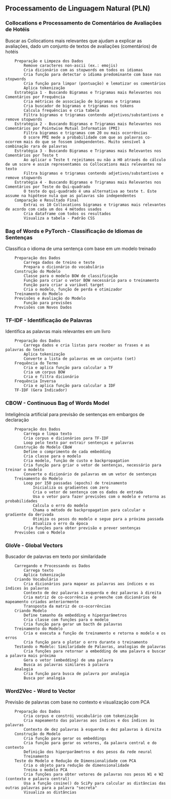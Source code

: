 ## Processamento de Linguagem Natural (PLN)
### Collocations e Processamento de Comentários de Avaliações de Hotéis 
Buscar as Collocations mais relevantes que ajudam a explicar as avaliações, dado um conjunto de textos de avaliações (comentários) de hotéis

        Preparação e Limpeza dos Dados
            Remove caracteres non-ascii (ex.: emojis)
            Cria dicionário com as stopwords em todos os idiomas
            Cria função para detectar o idioma predominante com base nas stopwords
            Cria função para limpar (pontuação) e lematizar os comentários
            Aplica tokenização 
        Estratégia 1 - Buscando Bigramas e Trigramas mais Relevantes nos Comentários por Frequência
            Cria métricas de associação de bigramas e trigramas
            Cria buscador de bigramas e trigramas nos tokens
            Calcula frequências e cria tabela
            Filtra bigramas e trigramas contendo adjetivos/substantivos e remove stopwords
        Estratégia 2 - Buscando Bigramas e Trigramas mais Relevantes nos Comentários por Pointwise Mutual Information (PMI)
            Filtra bigramas e trigramas com 20 ou mais ocorrências
            O score PMI mede a probabilidade com que as palavras co-ocorrem mais do que se fossem independentes. Muito sensível à combinação rara de palavras
        Estratégia 3 - Buscando Bigramas e Trigramas mais Relevantes nos Comentários por Teste t
            Ao aplicar o Teste t rejeitamos ou não a H0 através do cálculo de um score e assim representamos os Collocations mais relevantes no texto
            Filtra bigramas e trigramas contendo adjetivos/substantivos e remove stopwords
        Estratégia 4 - Buscando Bigramas e Trigramas mais Relevantes nos Comentários por Teste do Qui-quadrado
            O teste do qui-quadrado é uma alternativa ao teste t. Este assume na hipótese nula que as palavras são independentes
        Comparação e Resultado Final
            Extrai os 10 Collocations bigramas e trigramas mais relevantes de acordo com cada um dos 4 métodos usados
            Cria dataframe com todos os resultados
            Visualiza a tabela - Padrão CSS
            
### Bag of Words e PyTorch - Classificação de Idiomas de Sentenças
Classifica o idioma de uma sentença com base em um modelo treinado

        Preparação dos Dados
            Carrega dados de treino e teste
            Prepara o dicionário do vocabulário
        Construção do Modelo
            Classe para o modelo BOW de classificação
            Função para criar o vetor BOW necessário para o treinamento
            Função para criar a variável target
            Cria o modelo, função de perda e otimizador
        Treinamento do Modelo
        Previsões e Avaliação do Modelo
            Função para previsões
        Previsões com Novos Dados
        
### TF-IDF - Identificação de Palavras
Identifica as palavras mais relevantes em um livro

        Preparação dos Dados
            Carrega dados e cria listas para receber as frases e as palavras do texto
            Aplica tokenização 
            Converte a lista de palavras em um conjunto (set)
        Frequência do Termo
            Cria e aplica função para calcular a TF
            Cria um corpus BOW 
            Cria e filtra dicionário
        Frequência Inversa
            Cria e aplica função para calcular a IDF
        TF-IDF (Gera Indicador)
        
### CBOW - Continuous Bag of Words Model
Inteligência artificial para previsão de sentenças em embargos de declaração

        Preparação dos Dados
            Carrega e limpa texto
            Cria corpus e dicionários para TF-IDF
            Loop pelo texto par extrair sentenças e palavras
        Construção do Modelo CBoW
            Define o comprimento de cada embedding
            Cria classe para o modelo
            Cria modelo, função de custo e backpropagation
            Cria função para griar o vetor de sentenças, necessário para treinar o modelo
            Converte o dicionário de palavras em um vetor de sentenças
        Treinamento do Modelo
            Loop por 150 passadas (epochs) de treinamento
                Inicializa os gradientes com zero
                Cria o vetor de sentença com os dados de entrada
                Usa o vetor para fazer previsões com o modelo e retorna as probabilidades
                Calcula o erro do modelo
                Chama o método de backpropagation para calcular o gradiente da derivada
                Otimiza os pesos do modelo e segue para a próxima passada
                Atualiza o erro da época
            Cria funções para obter previsão e prever sentenças
        Previsões com o Modelo

### GloVe - Global Vectors
Buscador de palavras em texto por similaridade

        Carregando e Processando os Dados
            Carrega texto
            Aplica tokenização
        Criando Vocabulário
            Cria dicionários para mapear as palavras aos índices e os índices às palavras
            Contexto de dez palavras à esquerda e dez palavras à direita
            Cria matriz de co-ocorrência e preenche com dicionários de mapeamento criados anteriormente
            Transposta da matriz de co-ocorrências                    
        Criando Modelo
            Define tamanho da embedding e hiperparâmetros
            Cria classe com funções para o modelo
            Cria função para gerar um bacth de palavras
        Treinamento do Modelo
            Cria e executa a função de treinamento e retorna o modelo e os erros
            Cria função para o plotar o erro durante o treinamento
        Testando o Modelo: Similaridade de Palavras, analogias de palavras
            Cria funções para retornar a embedding de uma palavra e buscar a palavra mais próxima
            Gera o vetor (embedding) de uma palavra 
            Busca as palavras similares à palavra
        Analogia
            Cria função para busca de palavra por analogia
            Busca por analogia
            
### Word2Vec - Word to Vector
Previsão de palavras com base no contexto e visualização com PCA

        Preparação dos Dados
            Cria corpus e constrói vocabulário com tokenização
            Cria mapeamento das palavras aos índices e dos índices às palavras
            Contexto de dez palavras à esquerda e dez palavras à direita                   
        Construção do Modelo
            Cria função para gerar os embeddings
            Cria função para gerar os vetores, da palavra central e do contexto
            Definição dos hiperparâmetros e dos pesos da rede neural
            Treinamento
        Teste do Modelo e Redução de Dimensionalidade com PCA
            Cria o objeto para redução de dimensionalidade
            Treina o modelo PCA
            Cria funções para obter vetores de palavras nos pesos W1 e W2 (contexto e palavra central)
            Usa a função cosine() do SciPy para calcular as distâncias das outras palavras para a palavra "secreta"
            Visualiza as distâncias
